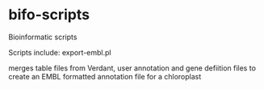 # bifo-scripts
Bioinformatic scripts

Scripts include:
export-embl.pl

merges table files from Verdant, user annotation and gene defiition files to create an EMBL formatted annotation file for a chloroplast

